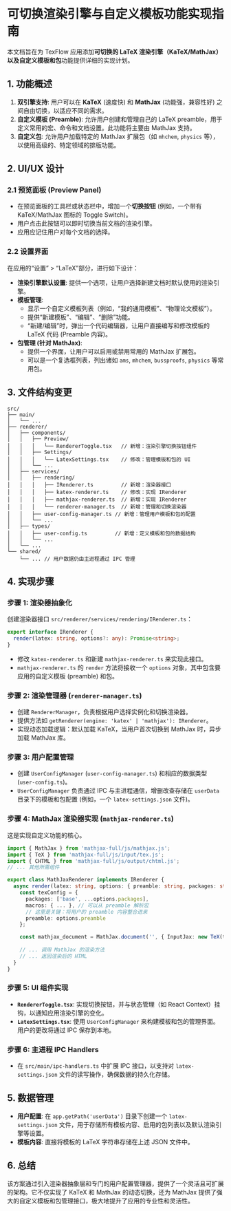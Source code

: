 # 可切换渲染引擎与自定义模板功能实现指南

本文档旨在为 TexFlow 应用添加**可切换的 LaTeX 渲染引擎（KaTeX/MathJax）**以及**自定义模板和包**功能提供详细的实现计划。

## 1. 功能概述

1.  **双引擎支持**: 用户可以在 **KaTeX** (速度快) 和 **MathJax** (功能强，兼容性好) 之间自由切换，以适应不同的需求。
2.  **自定义模板 (Preamble)**: 允许用户创建和管理自己的 LaTeX preamble，用于定义常用的宏、命令和文档设置。此功能将主要由 MathJax 支持。
3.  **自定义包**: 允许用户加载特定的 MathJax 扩展包（如 `mhchem`, `physics` 等），以使用高级的、特定领域的排版功能。

## 2. UI/UX 设计

### 2.1 预览面板 (Preview Panel)

- 在预览面板的工具栏或状态栏中，增加一个**切换按钮** (例如，一个带有 KaTeX/MathJax 图标的 Toggle Switch)。
- 用户点击此按钮可以即时切换当前文档的渲染引擎。
- 应用应记住用户对每个文档的选择。

### 2.2 设置界面

在应用的“设置” > “LaTeX”部分，进行如下设计：

- **渲染引擎默认设置**: 提供一个选项，让用户选择新建文档时默认使用的渲染引擎。
- **模板管理**: 
    - 显示一个自定义模板列表（例如，“我的通用模板”、“物理论文模板”）。
    - 提供“新建模板”、“编辑”、“删除”功能。
    - “新建/编辑”时，弹出一个代码编辑器，让用户直接编写和修改模板的 LaTeX 代码 (Preamble 内容)。
- **包管理 (针对 MathJax)**:
    - 提供一个界面，让用户可以启用或禁用常用的 MathJax 扩展包。
    - 可以是一个复选框列表，列出诸如 `ams`, `mhchem`, `bussproofs`, `physics` 等常用包。

## 3. 文件结构变更

```
src/
├── main/
│   └── ...
├── renderer/
│   ├── components/
│   │   ├── Preview/
│   │   │   └── RendererToggle.tsx   // 新增：渲染引擎切换按钮组件
│   │   ├── Settings/
│   │   │   └── LatexSettings.tsx    // 修改：管理模板和包的 UI
│   │   └── ...
│   ├── services/
│   │   ├── rendering/
│   │   │   ├── IRenderer.ts         // 新增：渲染器接口
│   │   │   ├── katex-renderer.ts    // 修改：实现 IRenderer
│   │   │   ├── mathjax-renderer.ts  // 新增：实现 IRenderer
│   │   │   └── renderer-manager.ts  // 新增：管理和切换渲染器
│   │   ├── user-config-manager.ts // 新增：管理用户模板和包的配置
│   │   └── ...
│   ├── types/
│   │   ├── user-config.ts         // 新增：定义模板和包的数据结构
│   │   └── ...
│   └── ...
└── shared/
    └── ... // 用户数据仍由主进程通过 IPC 管理
```

## 4. 实现步骤

### 步骤 1: 渲染器抽象化

创建渲染器接口 `src/renderer/services/rendering/IRenderer.ts`：

```typescript
export interface IRenderer {
  render(latex: string, options?: any): Promise<string>;
}
```

- 修改 `katex-renderer.ts` 和新建 `mathjax-renderer.ts` 来实现此接口。
- `mathjax-renderer.ts` 的 `render` 方法将接收一个 `options` 对象，其中包含要应用的自定义模板 (preamble) 和包。

### 步骤 2: 渲染管理器 (`renderer-manager.ts`)

- 创建 `RendererManager`，负责根据用户选择实例化和切换渲染器。
- 提供方法如 `getRenderer(engine: 'katex' | 'mathjax'): IRenderer`。
- 实现动态加载逻辑：默认加载 KaTeX，当用户首次切换到 MathJax 时，异步加载 MathJax 库。

### 步骤 3: 用户配置管理

- 创建 `UserConfigManager` (`user-config-manager.ts`) 和相应的数据类型 (`user-config.ts`)。
- `UserConfigManager` 负责通过 IPC 与主进程通信，增删改查存储在 `userData` 目录下的模板和包配置 (例如，一个 `latex-settings.json` 文件)。

### 步骤 4: MathJax 渲染器实现 (`mathjax-renderer.ts`)

这是实现自定义功能的核心。

```typescript
import { MathJax } from 'mathjax-full/js/mathjax.js';
import { TeX } from 'mathjax-full/js/input/tex.js';
import { CHTML } from 'mathjax-full/js/output/chtml.js';
// ... 其他所需组件

export class MathJaxRenderer implements IRenderer {
  async render(latex: string, options: { preamble: string, packages: string[] }): Promise<string> {
    const texConfig = {
      packages: ['base', ...options.packages],
      macros: { ... }, // 可以从 preamble 解析宏
      // 这里是关键：将用户的 preamble 内容整合进来
      preamble: options.preamble 
    };

    const mathjax_document = MathJax.document('', { InputJax: new TeX(texConfig), OutputJax: new CHTML() });
    
    // ... 调用 MathJax 的渲染方法
    // ... 返回渲染后的 HTML
  }
}
```

### 步骤 5: UI 组件实现

- **`RendererToggle.tsx`**: 实现切换按钮，并与状态管理（如 React Context）挂钩，以通知应用渲染引擎的变化。
- **`LatexSettings.tsx`**: 使用 `UserConfigManager` 来构建模板和包的管理界面。用户的更改将通过 IPC 保存到本地。

### 步骤 6: 主进程 IPC Handlers

- 在 `src/main/ipc-handlers.ts` 中扩展 IPC 接口，以支持对 `latex-settings.json` 文件的读写操作，确保数据的持久化存储。

## 5. 数据管理

- **用户配置**: 在 `app.getPath('userData')` 目录下创建一个 `latex-settings.json` 文件，用于存储所有模板内容、启用的包列表以及默认渲染引擎等设置。
- **模板内容**: 直接将模板的 LaTeX 字符串存储在上述 JSON 文件中。

## 6. 总结

该方案通过引入渲染器抽象层和专门的用户配置管理器，提供了一个灵活且可扩展的架构。它不仅实现了 KaTeX 和 MathJax 的动态切换，还为 MathJax 提供了强大的自定义模板和包管理接口，极大地提升了应用的专业性和灵活性。